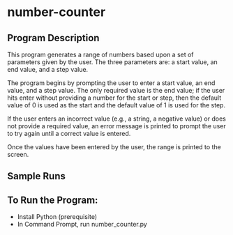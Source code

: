 # number-counter

## Program Description
This program generates a range of numbers based upon a set of parameters given by the user. The three parameters are: a start value, an end value, and a step value. 

The program begins by prompting the user to enter a start value, an end value, and a step value. The only required value is the end value; if the user hits enter without providing a number for the start or step, then the default value of 0 is used as the start and the default value of 1 is used for the step. 

If the user enters an incorrect value (e.g., a string, a negative value) or does not provide a required value, an error message is printed to prompt the user to try again until a correct value is entered. 

Once the values have been entered by the user, the range is printed to the screen.  

## Sample Runs




## To Run the Program:
- Install Python (prerequisite)
- In Command Prompt, run number_counter.py